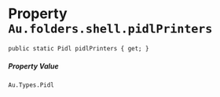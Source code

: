 # Property `Au.folders.shell.pidlPrinters`

```
public static Pidl pidlPrinters { get; }
```

##### Property Value

`Au.Types.Pidl`